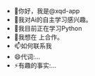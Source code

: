 - 👋你好，我是@xqd-app
- 👀我对Ai的自主学习感兴趣。
- 🌱我目前正在学习Python
- 💞️我想在   上合作。
- 📫如何联系我
- 😄代词:...
- ⚡有趣的事实:...

<!---
xqd-app/xqd-App 是一个✨特殊的✨存储库，因为其“README.md”（这个文件）出现在您的GitHub配置文件中。
您可以单击"预览"链接查看您的更改。
--->
